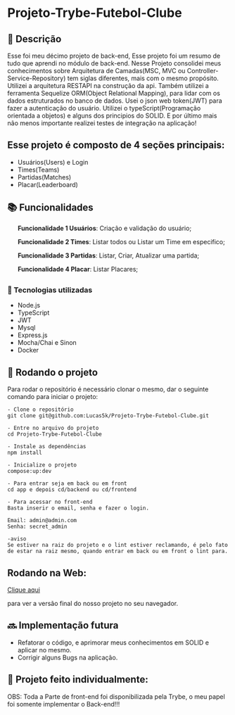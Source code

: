 # Projeto-Trybe-Futebol-Clube

## :memo: Descrição
<p>Esse foi meu décimo projeto de back-end, Esse projeto foi um resumo de tudo que aprendi no módulo de back-end. Nesse Projeto consolidei meus conhecimentos sobre Arquitetura de Camadas(MSC, MVC ou Controller-Service-Repository) tem siglas diferentes, mais com o mesmo propósito. Utilizei a arquitetura RESTAPI na construção da api. Também utilizei a ferramenta Sequelize ORM(Object Relational Mapping), para lidar com os dados estruturados no banco de dados. Usei o json web token(JWT) para fazer a autenticação do usuário. Utilizei o typeScript(Programação orientada a objetos) e alguns dos principios do SOLID. E por último mais não menos importante realizei testes de integração na aplicação!

  <h2>Esse projeto é composto de 4 seções principais:</h2>

  - Usuários(Users) e Login
  - Times(Teams)
  - Partidas(Matches)
  - Placar(Leaderboard)
</p>

## :books: Funcionalidades
<ol><b>Funcionalidade 1 Usuários</b>: Criação e validação do usuário;</ol>
<ol><b>Funcionalidade 2 Times</b>: Listar todos ou Listar um Time em especifico;</ol>
<ol><b>Funcionalidade 3 Partidas</b>: Listar, Criar, Atualizar uma partida;</ol>
<ol><b>Funcionalidade 4 Placar</b>: Listar Placares;</ol>

## <h3>:wrench: Tecnologias utilizadas</h3>
* Node.js
* TypeScript
* JWT
* Mysql
* Express.js
* Mocha/Chai e Sinon
* Docker

## :rocket: Rodando o projeto
Para rodar o repositório é necessário clonar o mesmo, dar o seguinte comando para iniciar o projeto:
```
- Clone o repositório
git clone git@github.com:Lucas5k/Projeto-Trybe-Futebol-Clube.git

- Entre no arquivo do projeto
cd Projeto-Trybe-Futebol-Clube

- Instale as dependências
npm install

- Inicialize o projeto
compose:up:dev

- Para entrar seja em back ou em front
cd app e depois cd/backend ou cd/frontend

- Para acessar no front-end
Basta inserir o email, senha e fazer o login.

Email: admin@admin.com
Senha: secret_admin

-aviso
Se estiver na raiz do projeto e o lint estiver reclamando, é pelo fato de estar na raiz mesmo, quando entrar em back ou em front o lint para.
```

## Rodando na Web:

<a href="https://projeto-trybe-futebol-clube-om4fyh8rj-lucas5k.vercel.app/login">Clique aqui</a><p>para ver a versão final do nosso projeto no seu navegador.</p>

## :soon: Implementação futura
* Refatorar o código, e aprimorar meus conhecimentos em SOLID e aplicar no mesmo.
* Corrigir alguns Bugs na aplicação.

## :handshake: Projeto feito individualmente:

<!-- ## :dart: Status do projeto -->
OBS: Toda a Parte de front-end foi disponibilizada pela Trybe, o meu papel foi somente implementar o Back-end!!!
